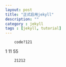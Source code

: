 ```yaml
---
layout: post
title: "正式启用jekyll"
description: ""
category : jekyll
tags : [jekyll, tutorial]
---
```


        code?121
 1  11     55
        
        21212


